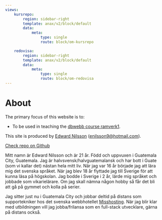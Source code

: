 ```yaml
---
views:
    kursrepo:
        region: sidebar-right
        template: anax/v2/block/default
        data:
            meta:
                type: single
                route: block/om-kursrepo

    redovisa:
        region: sidebar-right
        template: anax/v2/block/default
        data:
            meta:
                type: single
                route: block/om-redovisa
---
```

About
=========================

The primary focus of this website is to:

* To be used in teaching the [dbwebb course ramverk1](http://dbwebb.se/ramverk1).

This site is produced by [Edward Nilsson](https://github.com/Enilsson9) (enilsson9@hotmail.com).

[Check repo on Github](https://github.com/Enilsson9/ramverk1)





Mitt namn är Edward Nilsson och är 21 år. Född och uppvuxen i Guatemala City, Guatemala. Jag är halvsvensk/halvguatemalansk och har bott i Guate (som vi kallar det) nästan hela mitt liv. När jag var 16 år började jag att lära mig det svenska språket. När jag blev 18 år flyttade jag till Sverige för att kunna läsa på högskolan. Jag bodde i Sverige i 2 år, lärde mig språket och jobbade som vikarielärare. Om jag skall nämna någon hobby så får det bli att gå på gymmet och kolla på serier.

Jag sitter just nu i Guatemala City och jobbar deltid på distans som supportekniker hos det svenska webbhotellet <a target="blank" href="https://misshosting.se">Misshosting</a>. När jag blir klar med utbildningen vill jag jobba/frilansa som en full-stack utvecklare, gärna på distans också.
